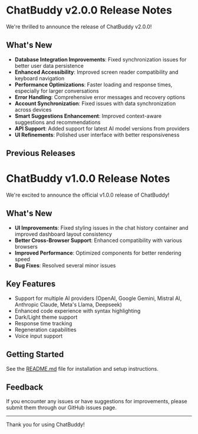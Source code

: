 # ChatBuddy v2.0.0 Release Notes

We're thrilled to announce the release of ChatBuddy v2.0.0!

## What's New

- **Database Integration Improvements**: Fixed synchronization issues for better user data persistence
- **Enhanced Accessibility**: Improved screen reader compatibility and keyboard navigation
- **Performance Optimizations**: Faster loading and response times, especially for larger conversations
- **Error Handling**: Comprehensive error messages and recovery options
- **Account Synchronization**: Fixed issues with data synchronization across devices
- **Smart Suggestions Enhancement**: Improved context-aware suggestions and recommendations
- **API Support**: Added support for latest AI model versions from providers
- **UI Refinements**: Polished user interface with better responsiveness

## Previous Releases

# ChatBuddy v1.0.0 Release Notes

We're excited to announce the official v1.0.0 release of ChatBuddy!

## What's New

- **UI Improvements**: Fixed styling issues in the chat history container and improved dashboard layout consistency
- **Better Cross-Browser Support**: Enhanced compatibility with various browsers
- **Improved Performance**: Optimized components for better rendering speed
- **Bug Fixes**: Resolved several minor issues

## Key Features

- Support for multiple AI providers (OpenAI, Google Gemini, Mistral AI, Anthropic Claude, Meta's Llama, Deepseek)
- Enhanced code experience with syntax highlighting
- Dark/Light theme support
- Response time tracking
- Regeneration capabilities
- Voice input support

## Getting Started

See the [README.md](https://github.com/Xenonesis/chatbuddypro-/blob/master/README.md) file for installation and setup instructions.

## Feedback

If you encounter any issues or have suggestions for improvements, please submit them through our GitHub issues page.

---

Thank you for using ChatBuddy! 